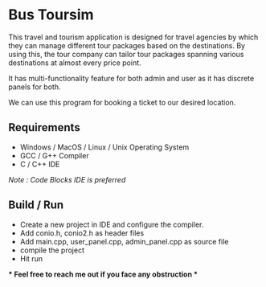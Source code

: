 Bus Toursim
=========

This travel and tourism application is designed for travel agencies by which they can manage different tour packages based on the destinations. By using this, the tour company can tailor tour packages spanning various destinations at almost every price point.

It has multi-functionality feature for both admin and user as it has discrete panels for both. 

We can use this program for booking a ticket to our desired location.


Requirements
------------

- Windows / MacOS / Linux / Unix Operating System
- GCC / G++ Compiler
- C / C++ IDE

*Note : Code Blocks IDE is preferred*


Build / Run
-------
 - Create a new project in IDE and configure the compiler.
 - Add conio.h, conio2.h as header files
 - Add main.cpp, user_panel.cpp, admin_panel.cpp as source file
 - compile the project
 - Hit run
 
 
 __* Feel free to reach me out if you face any obstruction *__
